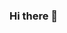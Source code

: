 ### Hi there 👋

<!--
**elbourreda/elbourreda** is a ✨ _special_ ✨ repository because its `README.md` (this file) appears on your GitHub profile.

Here are some ideas to get you started:

- 👋 Hi, I’m Reda El bour
👀 I’m interested in Cyber_Security;
🌱 I’m currently learning Web Pentesting
- 📫 How to reach me: Reda.Ebour@gmail.com
-->
